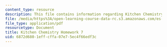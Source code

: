 ```yaml
---
content_type: resource
description: This file contains information regarding Kitchen Chemistry Homework 7.
file: /media/https%3A/open-learning-course-data-rc.s3.amazonaws.com/es-287-kitchen-chemistry-spring-2009/6872d6801effcffa07e75ec4f66edf3c_MITES_287S09_assn07_Week07.pdf
file_type: application/pdf
resourcetype: Document
title: Kitchen Chemistry Homework 7
uid: 6872d680-1eff-cffa-07e7-5ec4f66edf3c
---
```

